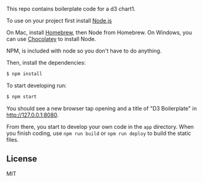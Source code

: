 This repo contains boilerplate code for a d3 chart1.

To use on your project first install [Node.js](https://nodejs.org/en/)

On Mac, install [Homebrew](https://brew.sh/), then Node from Homebrew.
On Windows, you can use [Chocolatey](https://chocolatey.org/packages/nodejs) to install Node.

NPM, is included with node so you don't have to do anything.

Then, install the dependencies:

```bash
$ npm install
```

To start developing run:

```bash
$ npm start
```

You should see a new browser tap opening and a title of "D3 Boilerplate" in http://127.0.0.1:8080.

From there, you start to develop your own code in the `app` directory. When you finish coding, use `npm run build` or `npm run deploy` to build the static files.

## License

MIT
